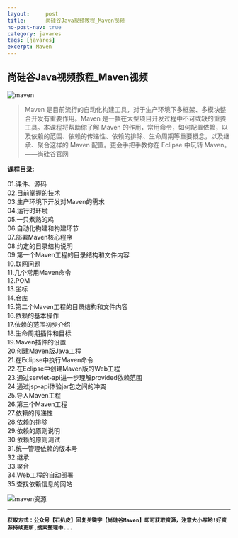 ```yaml
---
layout:     post
title:      尚硅谷Java视频教程_Maven视频
no-post-nav: true
category: javares
tags: [javares]
excerpt: Maven
---
```



## 尚硅谷Java视频教程_Maven视频
![maven](https://upload-images.jianshu.io/upload_images/12555954-347e3e7f8718f2c0.png?imageMogr2/auto-orient/strip%7CimageView2/2/w/1240)

> Maven 是目前流行的自动化构建工具，对于生产环境下多框架、多模块整合开发有重要作用。Maven 是一款在大型项目开发过程中不可或缺的重要工具。本课程将帮助你了解 Maven 的作用，常用命令，如何配置依赖，以及依赖的范围、依赖的传递性、依赖的排除、生命周期等重要概念，以及继承、聚合这样的 Maven 配置。更会手把手教你在 Eclipse 中玩转 Maven。        
    ——尚硅谷官网

**课程目录:**

01.课件、源码<br/>
02.目前掌握的技术<br/>
03.生产环境下开发对Maven的需求<br/>
04.运行时环境<br/>
05.一只煮熟的鸡<br/>
06.自动化构建和构建环节<br/>
07.部署Maven核心程序<br/>
08.约定的目录结构说明<br/>
09.第一个Maven工程的目录结构和文件内容<br/>
10.联网问题<br/>
11.几个常用Maven命令<br/>
12.POM<br/>
13.坐标<br/>
14.仓库<br/>
15.第二个Maven工程的目录结构和文件内容<br/>
16.依赖的基本操作<br/>
17.依赖的范围初步介绍<br/>
18.生命周期插件和目标<br/>
19.Maven插件的设置<br/>
20.创建Maven版Java工程<br/>
21.在Eclipse中执行Maven命令<br/>
22.在Eclipse中创建Maven版的Web工程<br/>
23.通过servlet-api进一步理解provided依赖范围<br/>
24.通过jsp-api体验jar包之间的冲突<br/>
25.导入Maven工程<br/>
26.第三个Maven工程<br/>
27.依赖的传递性<br/>
28.依赖的排除<br/>
29.依赖的原则说明<br/>
30.依赖的原则测试<br/>
31.统一管理依赖的版本号<br/>
32.继承<br/>
33.聚合<br/>
34.Web工程的自动部署<br/>
35.查找依赖信息的网站<br/>


![maven资源](https://upload-images.jianshu.io/upload_images/12555954-3b41b6db3072a20c.png?imageMogr2/auto-orient/strip%7CimageView2/2/w/1240)

---
**`获取方式：公众号【石扒皮】回复关键字【尚硅谷Maven】即可获取资源，注意大小写哟!好资源持续更新,搜索整理中...`**
